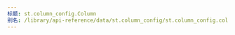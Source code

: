 ```yaml
---
标题: st.column_config.Column
别名: /library/api-reference/data/st.column_config/st.column_config.column
---
```


<Autofunction function="streamlit.column_config.Column" />
